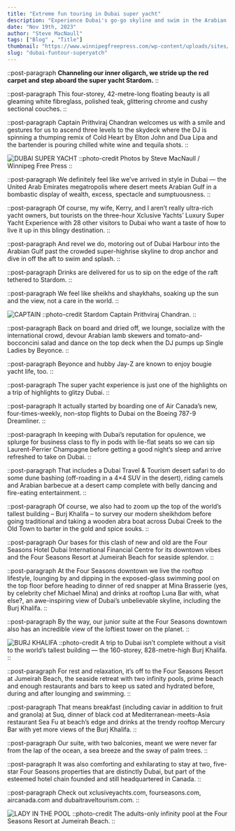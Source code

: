 ```yaml
---
title: "Extreme fun touring in Dubai super yacht"
description: "Experience Dubai's go-go skyline and swim in the Arabian Gulf on an Xclusive Yachts excursion"
date: "Nov 19th, 2023"
author: "Steve MacNaull"
tags: ["Blog" , "Title"]
thumbnail: "https://www.winnipegfreepress.com/wp-content/uploads/sites/2/2023/11/1848334_web1_yacht-and-skyline.jpg?w=1920"
slug: "dubai-funtour-superyatch"
---
```


::post-paragraph
**Channeling our inner oligarch, we stride up the red carpet and step aboard the super yacht Stardom.**
::

::post-paragraph
This four-storey, 42-metre-long floating beauty is all gleaming white fibreglass, polished teak, glittering chrome and cushy sectional couches.
::

::post-paragraph
Captain Prithviraj Chandran welcomes us with a smile and gestures for us to ascend three levels to the skydeck where the DJ is spinning a thumping remix of Cold Heart by Elton John and Dua Lipa and the bartender is pouring chilled white wine and tequila shots.
::

<!-- IMAGE -->
![DUBAI SUPER YACHT](https://www.winnipegfreepress.com/wp-content/uploads/sites/2/2023/11/1848334_web1_yacht-and-skyline.jpg?w=1920)
::photo-credit
Photos by Steve MacNaull / Winnipeg Free Press
::

::post-paragraph
We definitely feel like we’ve arrived in style in Dubai — the United Arab Emirates megatropolis where desert meets Arabian Gulf in a bombastic display of wealth, excess, spectacle and sumptuousness.
::

::post-paragraph
Of course, my wife, Kerry, and I aren’t really ultra-rich yacht owners, but tourists on the three-hour Xclusive Yachts’ Luxury Super Yacht Experience with 28 other visitors to Dubai who want a taste of how to live it up in this blingy destination.
::

::post-paragraph
And revel we do, motoring out of Dubai Harbour into the Arabian Gulf past the crowded super-highrise skyline to drop anchor and dive in off the aft to swim and splash.
::

::post-paragraph
Drinks are delivered for us to sip on the edge of the raft tethered to Stardom.
::

::post-paragraph
We feel like sheikhs and shaykhahs, soaking up the sun and the view, not a care in the world.
::

<!-- IMAGE -->
![CAPTAIN](https://www.winnipegfreepress.com/wp-content/uploads/sites/2/2023/11/1848334_web1_captain.jpg?w=1920)
::photo-credit
Stardom Captain Prithviraj Chandran.
::

::post-paragraph
Back on board and dried off, we lounge, socialize with the international crowd, devour Arabian lamb skewers and tomato-and-bocconcini salad and dance on the top deck when the DJ pumps up Single Ladies by Beyonce.
::

::post-paragraph
Beyonce and hubby Jay-Z are known to enjoy bougie yacht life, too.
::

::post-paragraph
The super yacht experience is just one of the highlights on a trip of highlights to glitzy Dubai.
::

::post-paragraph
It actually started by boarding one of Air Canada’s new, four-times-weekly, non-stop flights to Dubai on the Boeing 787-9 Dreamliner.
::

::post-paragraph
In keeping with Dubai’s reputation for opulence, we splurge for business class to fly in pods with lie-flat seats so we can sip Laurent-Perrier Champagne before getting a good night’s sleep and arrive refreshed to take on Dubai.
::

::post-paragraph
That includes a Dubai Travel & Tourism desert safari to do some dune bashing (off-roading in a 4×4 SUV in the desert), riding camels and Arabian barbecue at a desert camp complete with belly dancing and fire-eating entertainment.
::

::post-paragraph
Of course, we also had to zoom up the top of the world’s tallest building – Burj Khalifa – to survey our modern sheikhdom before going traditional and taking a wooden abra boat across Dubai Creek to the Old Town to barter in the gold and spice souks.
::

::post-paragraph
Our bases for this clash of new and old are the Four Seasons Hotel Dubai International Financial Centre for its downtown vibes and the Four Seasons Resort at Jumeirah Beach for seaside splendor.
::

::post-paragraph
At the Four Seasons downtown we live the rooftop lifestyle, lounging by and dipping in the exposed-glass swimming pool on the top floor before heading to dinner of red snapper at Mina Brasserie (yes, by celebrity chef Michael Mina) and drinks at rooftop Luna Bar with, what else?, an awe-inspiring view of Dubai’s unbelievable skyline, including the Burj Khalifa.
::

::post-paragraph
By the way, our junior suite at the Four Seasons downtown also has an incredible view of the loftiest tower on the planet.
::

<!-- IMAGE -->
![BURJ KHALIFA](https://www.winnipegfreepress.com/wp-content/uploads/sites/2/2023/11/1848334_web1_Burj-Khalifa.jpg)
::photo-credit
A trip to Dubai isn’t complete without a visit to the world’s tallest building — the 160-storey, 828-metre-high Burj Khalifa.
::

::post-paragraph
For rest and relaxation, it’s off to the Four Seasons Resort at Jumeirah Beach, the seaside retreat with two infinity pools, prime beach and enough restaurants and bars to keep us sated and hydrated before, during and after lounging and swimming.
::

::post-paragraph
That means breakfast (including caviar in addition to fruit and granola) at Suq, dinner of black cod at Mediterranean-meets-Asia restaurant Sea Fu at beach’s edge and drinks at the trendy rooftop Mercury Bar with yet more views of the Burj Khalifa.
::

::post-paragraph
Our suite, with two balconies, meant we were never far from the lap of the ocean, a sea breeze and the sway of palm trees.
::

::post-paragraph
It was also comforting and exhilarating to stay at two, five-star Four Seasons properties that are distinctly Dubai, but part of the esteemed hotel chain founded and still headquartered in Canada.
::

::post-paragraph
Check out xclusiveyachts.com, fourseasons.com, aircanada.com and dubaitraveltourism.com.
::

<!-- IMAGE -->
![LADY IN THE POOL](https://www.winnipegfreepress.com/wp-content/uploads/sites/2/2023/11/1848334_web1_Kerry-pool-pic.jpg)
::photo-credit
The adults-only infinity pool at the Four Seasons Resort at Jumeirah Beach.
::